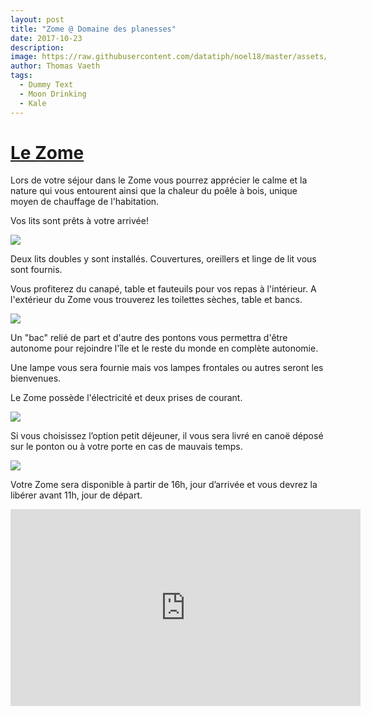 ```yaml
---
layout: post
title: "Zome @ Domaine des planesses"
date: 2017-10-23
description: 
image: https://raw.githubusercontent.com/datatiph/noel18/master/assets/images/zome-5.png
author: Thomas Vaeth
tags: 
  - Dummy Text
  - Moon Drinking
  - Kale
---
```

# [Le Zome](https://www.domainedesplanesses.com/zome)

Lors de votre séjour dans le Zome vous pourrez apprécier le calme et la nature qui vous entourent  ainsi que la chaleur du poêle à bois, unique moyen de chauffage de l'habitation.

Vos lits sont prêts à votre arrivée!

![](https://raw.githubusercontent.com/datatiph/noel18/master/assets/images/zome-2.png)

Deux lits doubles y sont installés. Couvertures, oreillers et linge de lit vous sont fournis.

Vous profiterez du canapé, table et fauteuils pour vos repas à l'intérieur.
A l'extérieur du Zome vous trouverez les toilettes sèches, table et bancs.

![](https://raw.githubusercontent.com/datatiph/noel18/master/assets/images/zome-1.png)

Un "bac" relié de part et d'autre des pontons vous permettra d'être autonome pour rejoindre l'île et le reste du monde en complète autonomie.

Une lampe vous sera fournie mais vos lampes frontales ou autres seront les bienvenues.

Le Zome possède l'électricité et deux prises de courant.

![](https://raw.githubusercontent.com/datatiph/noel18/master/assets/images/zome-3.png)

Si vous choisissez l’option petit déjeuner, il vous sera livré en canoë déposé sur le ponton ou à votre porte en cas de mauvais temps.


![](https://raw.githubusercontent.com/datatiph/noel18/master/assets/images/zome-0.png)

Votre Zome sera disponible à partir de 16h, jour d’arrivée et vous devrez la libérer avant 11h, jour de départ.




<iframe width="560" height="315" src="https://www.youtube.com/embed/4-mthHIiINA" frameborder="0" allow="accelerometer; autoplay; encrypted-media; gyroscope; picture-in-picture" allowfullscreen></iframe>
